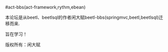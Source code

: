 #act-bbs(act-framework,rythm,ebean)
    
本论坛是从beetl、beetlsql的作者闲大赋beetl-bbs(springmvc,beetl,beetlsql)迁移而来.

旨在学习！

版权所有：闲大赋
